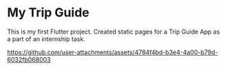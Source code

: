 # My Trip Guide

This is my first Flutter project. Created static pages for a Trip Guide App as a part of an internship task.

https://github.com/user-attachments/assets/4784f4bd-b3e4-4a00-b79d-6032fb068003

